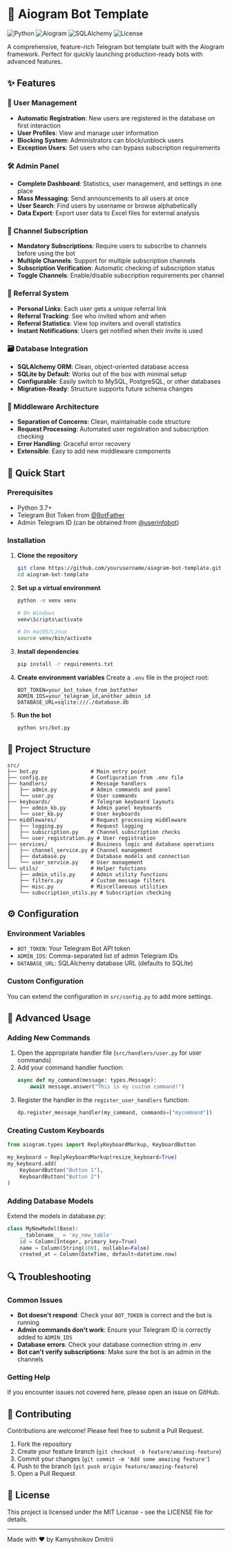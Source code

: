 # 🤖 Aiogram Bot Template

![Python](https://img.shields.io/badge/Python-3.7+-blue.svg)
![Aiogram](https://img.shields.io/badge/Aiogram-2.21-blue.svg)
![SQLAlchemy](https://img.shields.io/badge/SQLAlchemy-1.4-orange.svg)
![License](https://img.shields.io/badge/License-MIT-green.svg)

A comprehensive, feature-rich Telegram bot template built with the Aiogram framework. Perfect for quickly launching production-ready bots with advanced features.

## ✨ Features

### 👥 User Management
- **Automatic Registration**: New users are registered in the database on first interaction
- **User Profiles**: View and manage user information
- **Blocking System**: Administrators can block/unblock users
- **Exception Users**: Set users who can bypass subscription requirements

### 🛠️ Admin Panel
- **Complete Dashboard**: Statistics, user management, and settings in one place
- **Mass Messaging**: Send announcements to all users at once
- **User Search**: Find users by username or browse alphabetically
- **Data Export**: Export user data to Excel files for external analysis

### 📢 Channel Subscription
- **Mandatory Subscriptions**: Require users to subscribe to channels before using the bot
- **Multiple Channels**: Support for multiple subscription channels
- **Subscription Verification**: Automatic checking of subscription status
- **Toggle Channels**: Enable/disable subscription requirements per channel

### 🔗 Referral System
- **Personal Links**: Each user gets a unique referral link
- **Referral Tracking**: See who invited whom and when
- **Referral Statistics**: View top inviters and overall statistics
- **Instant Notifications**: Users get notified when their invite is used

### 🗃️ Database Integration
- **SQLAlchemy ORM**: Clean, object-oriented database access
- **SQLite by Default**: Works out of the box with minimal setup
- **Configurable**: Easily switch to MySQL, PostgreSQL, or other databases
- **Migration-Ready**: Structure supports future schema changes

### 🔄 Middleware Architecture
- **Separation of Concerns**: Clean, maintainable code structure
- **Request Processing**: Automated user registration and subscription checking
- **Error Handling**: Graceful error recovery
- **Extensible**: Easy to add new middleware components

## 🚀 Quick Start

### Prerequisites
- Python 3.7+
- Telegram Bot Token from [@BotFather](https://t.me/BotFather)
- Admin Telegram ID (can be obtained from [@userinfobot](https://t.me/userinfobot))

### Installation

1. **Clone the repository**
   ```bash
   git clone https://github.com/yourusername/aiogram-bot-template.git
   cd aiogram-bot-template
   ```

2. **Set up a virtual environment**
   ```bash
   python -m venv venv
   
   # On Windows
   venv\Scripts\activate
   
   # On macOS/Linux
   source venv/bin/activate
   ```

3. **Install dependencies**
   ```bash
   pip install -r requirements.txt
   ```

4. **Create environment variables**
   Create a `.env` file in the project root:
   ```
   BOT_TOKEN=your_bot_token_from_botfather
   ADMIN_IDS=your_telegram_id,another_admin_id
   DATABASE_URL=sqlite:///./database.db
   ```

5. **Run the bot**
   ```bash
   python src/bot.py
   ```

## 📁 Project Structure

```
src/
├── bot.py                 # Main entry point
├── config.py              # Configuration from .env file
├── handlers/              # Message handlers
│   ├── admin.py           # Admin commands and panel
│   └── user.py            # User commands
├── keyboards/             # Telegram keyboard layouts
│   ├── admin_kb.py        # Admin panel keyboards
│   └── user_kb.py         # User keyboards
├── middlewares/           # Request processing middleware
│   ├── logging.py         # Request logging
│   ├── subscription.py    # Channel subscription checks
│   └── user_registration.py # User registration
├── services/              # Business logic and database operations
│   ├── channel_service.py # Channel management
│   ├── database.py        # Database models and connection
│   └── user_service.py    # User management
└── utils/                 # Helper functions
    ├── admin_utils.py     # Admin utility functions
    ├── filters.py         # Custom message filters
    ├── misc.py            # Miscellaneous utilities
    └── subscription_utils.py # Subscription checking
```

## ⚙️ Configuration

### Environment Variables
- `BOT_TOKEN`: Your Telegram Bot API token
- `ADMIN_IDS`: Comma-separated list of admin Telegram IDs
- `DATABASE_URL`: SQLAlchemy database URL (defaults to SQLite)

### Custom Configuration
You can extend the configuration in `src/config.py` to add more settings.

## 🔧 Advanced Usage

### Adding New Commands

1. Open the appropriate handler file (`src/handlers/user.py` for user commands)
2. Add your command handler function:
   ```python
   async def my_command(message: types.Message):
       await message.answer("This is my custom command!")
   ```
3. Register the handler in the `register_user_handlers` function:
   ```python
   dp.register_message_handler(my_command, commands=["mycommand"])
   ```

### Creating Custom Keyboards
```python
from aiogram.types import ReplyKeyboardMarkup, KeyboardButton

my_keyboard = ReplyKeyboardMarkup(resize_keyboard=True)
my_keyboard.add(
    KeyboardButton("Button 1"), 
    KeyboardButton("Button 2")
)
```

### Adding Database Models
Extend the models in database.py:
```python
class MyNewModel(Base):
    __tablename__ = 'my_new_table'
    id = Column(Integer, primary_key=True)
    name = Column(String(100), nullable=False)
    created_at = Column(DateTime, default=datetime.now)
```

## 🔍 Troubleshooting

### Common Issues

- **Bot doesn't respond**: Check your `BOT_TOKEN` is correct and the bot is running
- **Admin commands don't work**: Ensure your Telegram ID is correctly added to `ADMIN_IDS`
- **Database errors**: Check your database connection string in .env
- **Bot can't verify subscriptions**: Make sure the bot is an admin in the channels

### Getting Help
If you encounter issues not covered here, please open an issue on GitHub.

## 🤝 Contributing

Contributions are welcome! Please feel free to submit a Pull Request.

1. Fork the repository
2. Create your feature branch (`git checkout -b feature/amazing-feature`)
3. Commit your changes (`git commit -m 'Add some amazing feature'`)
4. Push to the branch (`git push origin feature/amazing-feature`)
5. Open a Pull Request

## 📄 License

This project is licensed under the MIT License - see the LICENSE file for details.

---

Made with ❤️ by Kamyshnikov Dmitrii